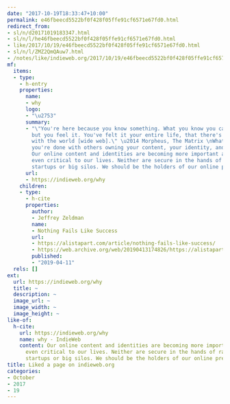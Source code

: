 ```yaml
---
date: "2017-10-19T18:33:47+10:00"
permalink: e46fbeecd5522bf0f428f05ffe91cf6571e67fd0.html
redirect_from:
- sl/n/d20171019183347.html
- sl/n/l/he46fbeecd5522bf0f428f05ffe91cf6571e67fd0.html
- like/2017/10/19/e46fbeecd5522bf0f428f05ffe91cf6571e67fd0.html
- sl/n/l/ZMZ2QmQAuw7.html
- /notes/like/indieweb.org/2017/10/19/e46fbeecd5522bf0f428f05ffe91cf6571e67fd0.html
mf:
  items:
  - type:
    - h-entry
    properties:
      name:
      - why
      logo:
      - "\u2753"
      summary:
      - "\"You're here because you know something. What you know you can't explain,
        but you feel it. You've felt it your entire life, that there's something wrong
        with the world [wide web].\" \u2014 Morpheus, The Matrix \nWhatever the reason,
        you're done with others owning your content, your identity, and your self.\n
        Our online content and identities are becoming more important and sometimes
        even critical to our lives. Neither are secure in the hands of random ephemeral
        startups or big silos. We should be the holders of our online presence."
      url:
      - https://indieweb.org/why
    children:
    - type:
      - h-cite
      properties:
        author:
        - Jeffrey Zeldman
        name:
        - Nothing Fails Like Success
        url:
        - https://alistapart.com/article/nothing-fails-like-success/
        - https://web.archive.org/web/20190413174826/https://alistapart.com/article/nothing-fails-like-success/
        published:
        - "2019-04-11"
  rels: []
ext:
  url: https://indieweb.org/why
  title: ~
  description: ~
  image_url: ~
  image_width: ~
  image_height: ~
like-of:
  h-cite:
    url: https://indieweb.org/why
    name: why - IndieWeb
    content: Our online content and identities are becoming more important and sometimes
      even critical to our lives. Neither are secure in the hands of random ephemeral
      startups or big silos. We should be the holders of our online presence.
title: Liked a page on indieweb.org
categories:
- October
- 2017
- 19
---
```


